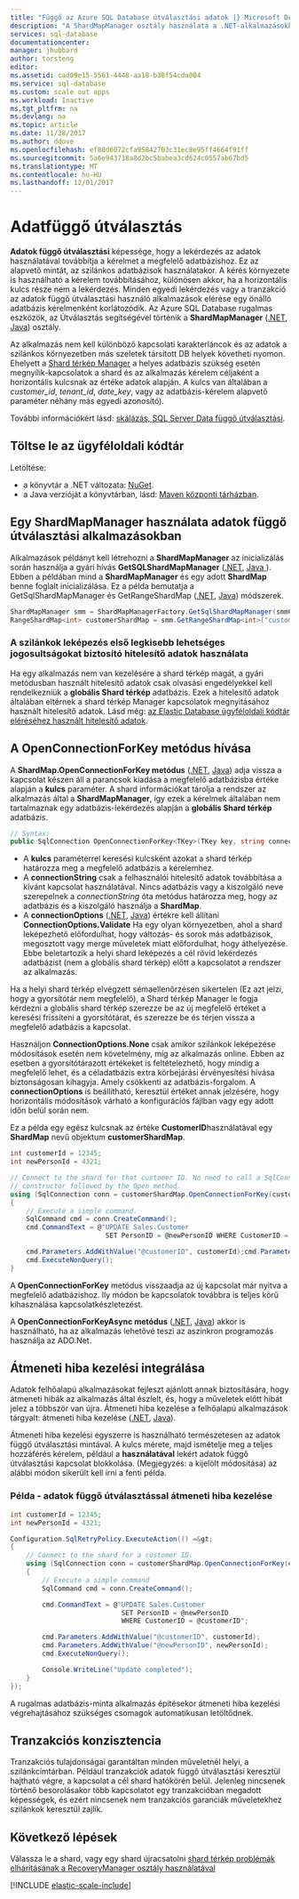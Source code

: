 ```yaml
---
title: "Függő az Azure SQL Database útválasztási adatok |} Microsoft Docs"
description: "A ShardMapManager osztály használata a .NET-alkalmazásokban az adatok függő útválasztási, szilánkos adatbázisokat az Azure SQL-adatbázis szolgáltatása"
services: sql-database
documentationcenter: 
manager: jhubbard
author: torsteng
editor: 
ms.assetid: cad09e15-5561-4448-aa18-b38f54cda004
ms.service: sql-database
ms.custom: scale out apps
ms.workload: Inactive
ms.tgt_pltfrm: na
ms.devlang: na
ms.topic: article
ms.date: 11/28/2017
ms.author: ddove
ms.openlocfilehash: ef88d6072cfa95842703c31ec8e95ff4664f91ff
ms.sourcegitcommit: 5a6e943718a8d2bc5babea3cd624c0557ab67bd5
ms.translationtype: MT
ms.contentlocale: hu-HU
ms.lasthandoff: 12/01/2017
---
```

# <a name="data-dependent-routing"></a>Adatfüggő útválasztás
**Adatok függő útválasztási** képessége, hogy a lekérdezés az adatok használatával továbbítja a kérelmet a megfelelő adatbázishoz. Ez az alapvető mintát, az szilánkos adatbázisok használatakor. A kérés környezete is használható a kérelem továbbításához, különösen akkor, ha a horizontális kulcs része nem a lekérdezés. Minden egyedi lekérdezés vagy a tranzakció az adatok függő útválasztási használó alkalmazások elérése egy önálló adatbázis kérelmenként korlátozódik. Az Azure SQL Database rugalmas eszközök, az Útválasztás segítségével történik a **ShardMapManager** ([.NET](https://msdn.microsoft.com/library/azure/microsoft.azure.sqldatabase.elasticscale.shardmanagement.shardmapmanager.aspx), [Java](/java/api/com.microsoft.azure.elasticdb.shard.mapmanager._shard_map_manager)) osztály.

Az alkalmazás nem kell különböző kapcsolati karakterláncok és az adatok a szilánkos környezetben más szeletek társított DB helyek követheti nyomon. Ehelyett a [Shard térkép Manager](sql-database-elastic-scale-shard-map-management.md) a helyes adatbázis szükség esetén megnyílik-kapcsolatok a shard és az alkalmazás kérelem céljaként a horizontális kulcsnak az értéke adatok alapján. A kulcs van általában a *customer_id*, *tenant_id*, *date_key*, vagy az adatbázis-kérelem alapvető paraméter néhány más egyedi azonosító). 

További információkért lásd: [skálázás, SQL Server Data függő útválasztási](https://technet.microsoft.com/library/cc966448.aspx).

## <a name="download-the-client-library"></a>Töltse le az ügyféloldali kódtár
Letöltése:
* a könyvtár a .NET változata: [NuGet](https://www.nuget.org/packages/Microsoft.Azure.SqlDatabase.ElasticScale.Client/).
* a Java verzióját a könyvtárban, lásd: [Maven központi tárházban](https://search.maven.org/#search%7Cga%7C1%7Celastic-db-tools).

## <a name="using-a-shardmapmanager-in-a-data-dependent-routing-application"></a>Egy ShardMapManager használata adatok függő útválasztási alkalmazásokban
Alkalmazások példányt kell létrehozni a **ShardMapManager** az inicializálás során használja a gyári hívás **GetSQLShardMapManager** ([.NET](https://msdn.microsoft.com/library/azure/microsoft.azure.sqldatabase.elasticscale.shardmanagement.shardmapmanagerfactory.getsqlshardmapmanager.aspx), [Java ](/java/api/com.microsoft.azure.elasticdb.shard.mapmanager._shard_map_manager_factory.getsqlshardmapmanager)). Ebben a példában mind a **ShardMapManager** és egy adott **ShardMap** benne foglalt inicializálása. Ez a példa bemutatja a GetSqlShardMapManager és GetRangeShardMap ([.NET](https://msdn.microsoft.com/library/azure/dn824173.aspx), [Java](/java/api/com.microsoft.azure.elasticdb.shard.mapmanager._shard_map_manager.getrangeshardmap)) módszerek.

```csharp
ShardMapManager smm = ShardMapManagerFactory.GetSqlShardMapManager(smmConnnectionString, ShardMapManagerLoadPolicy.Lazy);
RangeShardMap<int> customerShardMap = smm.GetRangeShardMap<int>("customerMap"); 
```

### <a name="use-lowest-privilege-credentials-possible-for-getting-the-shard-map"></a>A szilánkok leképezés első legkisebb lehetséges jogosultságokat biztosító hitelesítő adatok használata
Ha egy alkalmazás nem van kezelésére a shard térkép magát, a gyári metódusban használt hitelesítő adatok csak olvasási engedélyekkel kell rendelkezniük a **globális Shard térkép** adatbázis. Ezek a hitelesítő adatok általában eltérnek a shard térkép Manager kapcsolatok megnyitásához használt hitelesítő adatok. Lásd még: [az Elastic Database ügyféloldali kódtár eléréséhez használt hitelesítő adatok](sql-database-elastic-scale-manage-credentials.md). 

## <a name="call-the-openconnectionforkey-method"></a>A OpenConnectionForKey metódus hívása
A **ShardMap.OpenConnectionForKey metódus** ([.NET](https://msdn.microsoft.com/library/azure/microsoft.azure.sqldatabase.elasticscale.shardmanagement.shardmap.openconnectionforkey.aspx), [Java](/java/api/com.microsoft.azure.elasticdb.shard.mapper._list_shard_mapper.openconnectionforkey)) adja vissza a kapcsolat készen áll a parancsok kiadása a megfelelő adatbázisba értéke alapján a **kulcs** paraméter. A shard információkat tárolja a rendszer az alkalmazás által a **ShardMapManager**, így ezek a kérelmek általában nem tartalmaznak egy adatbázis-lekérdezés alapján a **globális Shard térkép** adatbázis. 

```csharp
// Syntax: 
public SqlConnection OpenConnectionForKey<TKey>(TKey key, string connectionString, ConnectionOptions options)
```

* A **kulcs** paraméterrel keresési kulcsként azokat a shard térkép határozza meg a megfelelő adatbázis a kérelemhez. 
* A **connectionString** csak a felhasználói hitelesítő adatok továbbítása a kívánt kapcsolat használatával. Nincs adatbázis vagy a kiszolgáló neve szerepelnek a *connectionString* óta metódus határozza meg, hogy az adatbázis és a kiszolgáló használja a **ShardMap**. 
* A **connectionOptions** ([.NET](https://msdn.microsoft.com/library/azure/microsoft.azure.sqldatabase.elasticscale.shardmanagement.connectionoptions.aspx), [Java](/java/api/com.microsoft.azure.elasticdb.shard.mapper._connection_options)) értékre kell állítani **ConnectionOptions.Validate** Ha egy olyan környezetben, ahol a shard leképezhető előfordulhat, hogy változás- és sorok más adatbázisok, megosztott vagy merge műveletek miatt előfordulhat, hogy áthelyezése. Ebbe beletartozik a helyi shard leképezés a cél rövid lekérdezés adatbázist (nem a globális shard térkép) előtt a kapcsolatot a rendszer az alkalmazás. 

Ha a helyi shard térkép elvégzett sémaellenőrzésen sikertelen (Ez azt jelzi, hogy a gyorsítótár nem megfelelő), a Shard térkép Manager le fogja kérdezni a globális shard térkép szerezze be az új megfelelő értéket a keresési frissíteni a gyorsítótárat, és szerezze be és térjen vissza a megfelelő adatbázis a kapcsolat. 

Használjon **ConnectionOptions.None** csak amikor szilánkok leképezése módosítások esetén nem követelmény, míg az alkalmazás online. Ebben az esetben a gyorsítótárazott értékeket is feltételezhető, hogy mindig a megfelelő lehet, és a céladatbázis extra körbejárási érvényesítési hívása biztonságosan kihagyja. Amely csökkenti az adatbázis-forgalom. A **connectionOptions** is beállítható, keresztül értéket annak jelzésére, hogy horizontális módosítások várható a konfigurációs fájlban vagy egy adott időn belül során nem.  

Ez a példa egy egész kulcsnak az értéke **CustomerID**használatával egy **ShardMap** nevű objektum **customerShardMap**.  

```csharp
int customerId = 12345; 
int newPersonId = 4321; 

// Connect to the shard for that customer ID. No need to call a SqlConnection 
// constructor followed by the Open method.
using (SqlConnection conn = customerShardMap.OpenConnectionForKey(customerId, Configuration.GetCredentialsConnectionString(), ConnectionOptions.Validate)) 
{ 
    // Execute a simple command. 
    SqlCommand cmd = conn.CreateCommand(); 
    cmd.CommandText = @"UPDATE Sales.Customer 
                        SET PersonID = @newPersonID WHERE CustomerID = @customerID"; 

    cmd.Parameters.AddWithValue("@customerID", customerId);cmd.Parameters.AddWithValue("@newPersonID", newPersonId); 
    cmd.ExecuteNonQuery(); 
}  
```

A **OpenConnectionForKey** metódus visszaadja az új kapcsolat már nyitva a megfelelő adatbázishoz. Ily módon be kapcsolatok továbbra is teljes körű kihasználása kapcsolatkészletezést. 

A **OpenConnectionForKeyAsync metódus** ([.NET](https://msdn.microsoft.com/library/azure/microsoft.azure.sqldatabase.elasticscale.shardmanagement.shardmap.openconnectionforkeyasync.aspx), [Java](/java/api/com.microsoft.azure.elasticdb.shard.mapper._list_shard_mapper.openconnectionforkeyasync)) akkor is használható, ha az alkalmazás lehetővé teszi az aszinkron programozás használja az ADO.Net.

## <a name="integrating-with-transient-fault-handling"></a>Átmeneti hiba kezelési integrálása
Adatok felhőalapú alkalmazásokat fejleszt ajánlott annak biztosítására, hogy átmeneti hibák az alkalmazás által észlelt, és, hogy a műveletek előtt hibát jelez a többször van újra. Átmeneti hiba kezelése a felhőalapú alkalmazások tárgyalt: átmeneti hiba kezelése ([.NET](https://msdn.microsoft.com/library/dn440719\(v=pandp.60\).aspx), [Java](/java/api/com.microsoft.azure.elasticdb.core.commons.transientfaulthandling)). 

Átmeneti hiba kezelési egyszerre is használható természetesen az adatok függő útválasztási mintával. A kulcs mérete, majd ismételje meg a teljes hozzáférés kérelem, például a **használatával** lekért adatok függő útválasztási kapcsolat blokkolása. (Megjegyzés: a kijelölt módosítása) az alábbi módon sikerült kell írni a fenti példa. 

### <a name="example---data-dependent-routing-with-transient-fault-handling"></a>Példa - adatok függő útválasztással átmeneti hiba kezelése
```csharp
int customerId = 12345; 
int newPersonId = 4321; 

Configuration.SqlRetryPolicy.ExecuteAction(() =&gt; 
{
    // Connect to the shard for a customer ID. 
    using (SqlConnection conn = customerShardMap.OpenConnectionForKey(customerId, Configuration.GetCredentialsConnectionString(), ConnectionOptions.Validate)) 
    { 
        // Execute a simple command 
        SqlCommand cmd = conn.CreateCommand(); 

        cmd.CommandText = @"UPDATE Sales.Customer 
                            SET PersonID = @newPersonID 
                            WHERE CustomerID = @customerID"; 

        cmd.Parameters.AddWithValue("@customerID", customerId); 
        cmd.Parameters.AddWithValue("@newPersonID", newPersonId); 
        cmd.ExecuteNonQuery(); 

        Console.WriteLine("Update completed"); 
    } 
}); 
```


A rugalmas adatbázis-minta alkalmazás építésekor átmeneti hiba kezelési végrehajtásához szükséges csomagok automatikusan letöltődnek. 

## <a name="transactional-consistency"></a>Tranzakciós konzisztencia
Tranzakciós tulajdonságai garantáltan minden műveletnél helyi, a szilánkcímtárban. Például tranzakciók adatok függő útválasztási keresztül hajtható végre, a kapcsolat a cél shard hatókörén belül. Jelenleg nincsenek történő besorolásakor több kapcsolatot egy tranzakcióban megadott képességek, és ezért nincsenek nem tranzakciós garanciák műveletekhez szilánkok keresztül zajlik.

## <a name="next-steps"></a>Következő lépések
Válassza le a shard, vagy egy shard újracsatolni [shard térkép problémák elhárításának a RecoveryManager osztály használatával](sql-database-elastic-database-recovery-manager.md)

[!INCLUDE [elastic-scale-include](../../includes/elastic-scale-include.md)]

